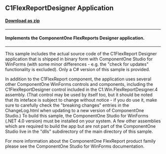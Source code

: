 ## C1FlexReportDesigner Application
#### [Download as zip](https://grapecity.github.io/DownGit/#/home?url=https://github.com/GrapeCity/ComponentOne-WinForms-Samples/tree/master/NetFramework\FlexReport\CS\DesignerApp)
____
#### Implements the ComponentOne FlexReports Designer application.
____
This sample includes the actual source code of the C1FlexReport Designer application that is shipped in binary form with ComponentOne Studio for WinForms (with some minor differences - e.g. the "check for updates" functionality is excluded). Only a C# version of this sample is provided. 

In addition to the C1FlexReport component, the application uses several other ComponentOne WinForms controls and components, including the C1FlexReportDesigner control included in the C1.Win.FlexReportDesigner.4 assembly. (That control may be used by itself too, but it should be noted that its inteface is subject to change without notice - if you do use it, make sure to carefully check the "breaking changes" entries in the ChangeLog.html when updating to a new version of ComponentOne Studio.) To build this sample, the ComponentOne Studio for WinForms (.NET 4.0 version) must be installed on your system. A few other assemblies which are required to build the app but are not part of the ComponentOne Studio live in the "dlls" subdirectory of the main directory of this sample. 

For more information about the ComponentOne FlexReport product family please see the ComponentOne Studio for WinForms documentation. 